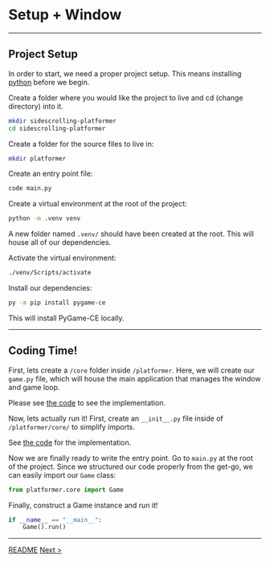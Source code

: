 # Setup + Window
___
## Project Setup

In order to start, we need a proper project setup. This means installing [python](http://python.org) before we begin.

Create a folder where you would like the project to live and cd (change directory) into it. 

```bash
mkdir sidescrolling-platformer
cd sidescrolling-platformer
```

Create a folder for the source files to live in:

```bash
mkdir platformer
```

Create an entry point file:

```bash
code main.py
```

Create a virtual environment at the root of the project:

```bash
python -m .venv venv
```

A new folder named `.venv/` should have been created at the root. This will house all of our dependencies.

Activate the virtual environment:

```bash
./venv/Scripts/activate
```

Install our dependencies:

```bash
py -m pip install pygame-ce
```

This will install PyGame-CE locally.
___
## Coding Time!

First, lets create a `/core` folder inside `/platformer`. Here, we will create our `game.py` file, which will house the main application that manages the window and game loop.

Please see [the code](../platformer/core/game.py) to see the implementation.

Now, lets actually run it! First, create an `__init__.py` file inside of `/platformer/core/` to simplify imports.

See [the code](../platformer/core/__init__.py) for the implementation.

Now we are finally ready to write the entry point. Go to `main.py` at the root of the project. Since we structured our code properly from the get-go, we can easily import our `Game` class:

```python
from platformer.core import Game
```

Finally, construct a Game instance and run it!

```python
if __name__ == "__main__":
	Game().run()
```
___

[README](../README.md)
[Next >](.1.md)

